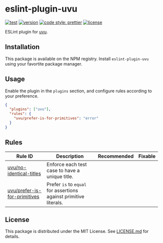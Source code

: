 # eslint-plugin-uvu

[![test](https://github.com/yudai-nkt/eslint-plugin-uvu/actions/workflows/test.yml/badge.svg)](https://github.com/yudai-nkt/eslint-plugin-uvu/actions/workflows/test.yml)
[![version](https://img.shields.io/npm/v/eslint-plugin-uvu)](https://www.npmjs.com/package/eslint-plugin-uvu)
[![code style: prettier](https://img.shields.io/badge/code_style-prettier-ff69b4.svg)](https://github.com/prettier/prettier)
[![license](https://img.shields.io/github/license/yudai-nkt/eslint-plugin-uvu)](https://github.com/yudai-nkt/eslint-plugin-uvu/blob/main/LICENSE.md)

ESLint plugin for [uvu](https://www.npmjs.com/package/uvu).

## Installation

This package is available on the NPM registry.
Install `eslint-plugin-uvu` using your favortite package manager.

## Usage

Enable the plugin in the `plugins` section, and configure rules according to your preference.

```json
{
  "plugins": ["uvu"],
  "rules": {
    "uvu/prefer-is-for-primitives": "error"
  }
}
```

## Rules

<!-- prettier-ignore-start -->
<!-- DO NOT MANUALLY EDIT THE TABLE BELOW -->
<!-- rules table begins -->
| Rule ID | Description | Recommended | Fixable |
| ------- | ----------- | :---------: | :-----: |
| [uvu/no-identical-titles](./docs/rules/no-identical-titles.md) | Enforce each test case to have a unique title. |  |  |
| [uvu/prefer-is-for-primitives](./docs/rules/prefer-is-for-primitives.md) | Prefer `is` to `equal` for assertions against primitive literals. |  |  |
<!-- rules table ends -->
<!-- prettier-ignore-end -->

## License

This package is distributed under the MIT License.
See [LICENSE.md](./LICENSE.md) for details.
